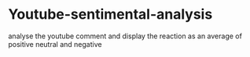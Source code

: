 # Youtube-sentimental-analysis
analyse the youtube comment and display the reaction as an average of positive neutral and negative

